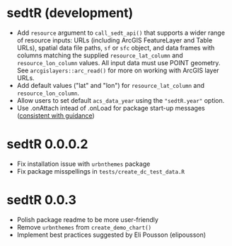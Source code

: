 # sedtR (development)

- Add `resource` argument to `call_sedt_api()` that supports a wider range of resource inputs: URLs (including ArcGIS FeatureLayer and Table URLs), spatial data file paths, `sf` or `sfc` object, and data frames with columns matching the supplied `resource_lat_column` and `resource_lon_column` values. All input data must use POINT geometry. See `arcgislayers::arc_read()` for more on working with ArcGIS layer URLs.
- Add default values ("lat" and "lon") for `resource_lat_column` and `resource_lon_column`.
- Allow users to set default `acs_data_year` using the `"sedtR.year"` option.
- Use .onAttach intead of .onLoad for package start-up messages ([consistent with guidance](https://r-pkgs.org/code.html#sec-code-r-landscape))

# sedtR 0.0.0.2

- Fix installation issue with `urbnthemes` package 
- Fix package misspellings in `tests/create_dc_test_data.R`

# sedtR 0.0.3 

- Polish package readme to be more user-friendly
- Remove `urbnthemes` from `create_demo_chart()`
- Implement best practices suggested by Eli Pousson (elipousson)
